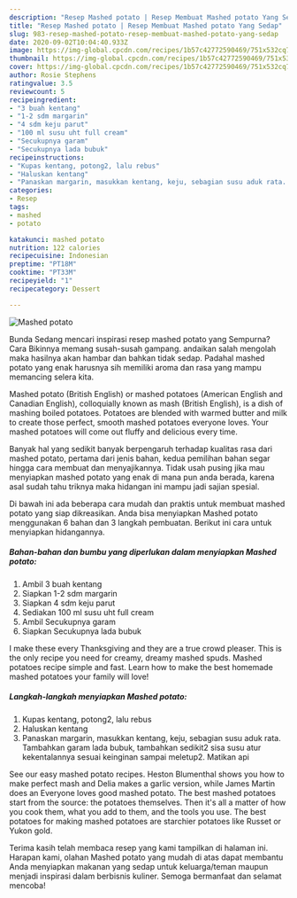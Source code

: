 ```yaml
---
description: "Resep Mashed potato | Resep Membuat Mashed potato Yang Sedap"
title: "Resep Mashed potato | Resep Membuat Mashed potato Yang Sedap"
slug: 983-resep-mashed-potato-resep-membuat-mashed-potato-yang-sedap
date: 2020-09-02T10:04:40.933Z
image: https://img-global.cpcdn.com/recipes/1b57c42772590469/751x532cq70/mashed-potato-foto-resep-utama.jpg
thumbnail: https://img-global.cpcdn.com/recipes/1b57c42772590469/751x532cq70/mashed-potato-foto-resep-utama.jpg
cover: https://img-global.cpcdn.com/recipes/1b57c42772590469/751x532cq70/mashed-potato-foto-resep-utama.jpg
author: Rosie Stephens
ratingvalue: 3.5
reviewcount: 5
recipeingredient:
- "3 buah kentang"
- "1-2 sdm margarin"
- "4 sdm keju parut"
- "100 ml susu uht full cream"
- "Secukupnya garam"
- "Secukupnya lada bubuk"
recipeinstructions:
- "Kupas kentang, potong2, lalu rebus"
- "Haluskan kentang"
- "Panaskan margarin, masukkan kentang, keju, sebagian susu aduk rata. Tambahkan garam lada bubuk, tambahkan sedikit2 sisa susu atur kekentalannya sesuai keinginan sampai meletup2. Matikan api"
categories:
- Resep
tags:
- mashed
- potato

katakunci: mashed potato 
nutrition: 122 calories
recipecuisine: Indonesian
preptime: "PT18M"
cooktime: "PT33M"
recipeyield: "1"
recipecategory: Dessert

---
```



![Mashed potato](https://img-global.cpcdn.com/recipes/1b57c42772590469/751x532cq70/mashed-potato-foto-resep-utama.jpg)

Bunda Sedang mencari inspirasi resep mashed potato yang Sempurna? Cara Bikinnya memang susah-susah gampang. andaikan salah mengolah maka hasilnya akan hambar dan bahkan tidak sedap. Padahal mashed potato yang enak harusnya sih memiliki aroma dan rasa yang mampu memancing selera kita.

Mashed potato (British English) or mashed potatoes (American English and Canadian English), colloquially known as mash (British English), is a dish of mashing boiled potatoes. Potatoes are blended with warmed butter and milk to create those perfect, smooth mashed potatoes everyone loves. Your mashed potatoes will come out fluffy and delicious every time.

Banyak hal yang sedikit banyak berpengaruh terhadap kualitas rasa dari mashed potato, pertama dari jenis bahan, kedua pemilihan bahan segar hingga cara membuat dan menyajikannya. Tidak usah pusing jika mau menyiapkan mashed potato yang enak di mana pun anda berada, karena asal sudah tahu triknya maka hidangan ini mampu jadi sajian spesial.


Di bawah ini ada beberapa cara mudah dan praktis untuk membuat mashed potato yang siap dikreasikan. Anda bisa menyiapkan Mashed potato menggunakan 6 bahan dan 3 langkah pembuatan. Berikut ini cara untuk menyiapkan hidangannya.

<!--inarticleads1-->

##### Bahan-bahan dan bumbu yang diperlukan dalam menyiapkan Mashed potato:

1. Ambil 3 buah kentang
1. Siapkan 1-2 sdm margarin
1. Siapkan 4 sdm keju parut
1. Sediakan 100 ml susu uht full cream
1. Ambil Secukupnya garam
1. Siapkan Secukupnya lada bubuk


I make these every Thanksgiving and they are a true crowd pleaser. This is the only recipe you need for creamy, dreamy mashed spuds. Mashed potatoes recipe simple and fast. Learn how to make the best homemade mashed potatoes your family will love! 

<!--inarticleads2-->

##### Langkah-langkah menyiapkan Mashed potato:

1. Kupas kentang, potong2, lalu rebus
1. Haluskan kentang
1. Panaskan margarin, masukkan kentang, keju, sebagian susu aduk rata. Tambahkan garam lada bubuk, tambahkan sedikit2 sisa susu atur kekentalannya sesuai keinginan sampai meletup2. Matikan api


See our easy mashed potato recipes. Heston Blumenthal shows you how to make perfect mash and Delia makes a garlic version, while James Martin does an Everyone loves good mashed potato. The best mashed potatoes start from the source: the potatoes themselves. Then it&#39;s all a matter of how you cook them, what you add to them, and the tools you use. The best potatoes for making mashed potatoes are starchier potatoes like Russet or Yukon gold. 

Terima kasih telah membaca resep yang kami tampilkan di halaman ini. Harapan kami, olahan Mashed potato yang mudah di atas dapat membantu Anda menyiapkan makanan yang sedap untuk keluarga/teman maupun menjadi inspirasi dalam berbisnis kuliner. Semoga bermanfaat dan selamat mencoba!
